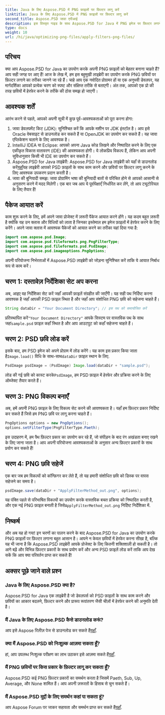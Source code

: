 ```yaml
---
title: Java के लिए Aspose.PSD में PNG फ़ाइलों पर फ़िल्टर लागू करें
linktitle: Java के लिए Aspose.PSD में PNG फ़ाइलों पर फ़िल्टर लागू करें
second_title: Aspose.PSD जावा एपीआई
description: इस विस्तृत गाइड के साथ Aspose.PSD for Java में PNG इमेज पर फ़िल्टर लगाने का तरीका जानें। शानदार इमेज परिणाम के लिए सरल चरण।
type: docs
weight: 10
url: /hi/java/optimizing-png-files/apply-filters-png-files/
---
```

## परिचय
क्या आप Aspose.PSD for Java का उपयोग करके अपनी PNG फ़ाइलों को बेहतर बनाना चाहते हैं? आप सही जगह पर आए हैं! आज के लेख में, हम इस बहुमुखी लाइब्रेरी का उपयोग करके PNG छवियों पर फ़िल्टर लगाने का तरीका जानने जा रहे हैं। चाहे आप एक नवोदित प्रोग्रामर हों या एक अनुभवी डेवलपर, यह मार्गदर्शिका आपको प्रत्येक चरण को स्पष्ट और संक्षिप्त तरीके से बताएगी। अंत तक, आपको एक प्रो की तरह छवियों में हेरफेर करने के तरीके की ठोस समझ हो जाएगी।
## आवश्यक शर्तें
आरंभ करने से पहले, आपको अपनी सूची में कुछ पूर्व-आवश्यकताओं को पूरा करना होगा:
1. जावा डेवलपमेंट किट (JDK): सुनिश्चित करें कि आपके मशीन पर JDK इंस्टॉल है। आप इसे Oracle वेबसाइट से डाउनलोड कर सकते हैं या OpenJDK का उपयोग कर सकते हैं। यह जावा एप्लिकेशन चलाने के लिए आवश्यक है।
2. IntelliJ IDEA या Eclipse: आपको अपना Java कोड लिखने और निष्पादित करने के लिए एक एकीकृत विकास वातावरण (IDE) की आवश्यकता होगी। ये लोकप्रिय विकल्प हैं, लेकिन आप अपनी सुविधानुसार किसी भी IDE का उपयोग कर सकते हैं।
3.  Aspose.PSD for Java लाइब्रेरी: Aspose.PSD for Java लाइब्रेरी को यहाँ से डाउनलोड करें[यहाँ](https://releases.aspose.com/psd/java/)यह लाइब्रेरी आपको PSD फ़ाइलों के साथ काम करने और छवियों पर फ़िल्टर लागू करने के लिए आवश्यक उपकरण प्रदान करती है।
4. जावा की बुनियादी समझ: जावा प्रोग्रामिंग भाषा की बुनियादी बातों से परिचित होने से आपको आसानी से अनुसरण करने में मदद मिलेगी।
एक बार जब आप ये पूर्वापेक्षाएँ निर्धारित कर लेंगे, तो आप ट्यूटोरियल के लिए तैयार हैं!
## पैकेज आयात करें
काम शुरू करने के लिए, हमें अपने जावा प्रोजेक्ट में ज़रूरी पैकेज आयात करने होंगे। यह कदम बहुत ज़रूरी है क्योंकि यह उन क्लास और विधियों को लाता है जिनका इस्तेमाल हम इमेज फ़ाइलों में हेरफेर करने के लिए करेंगे।
अपने जावा क्लास में आवश्यक पैकेजों को आयात करने का तरीका यहां दिया गया है:
```java
import com.aspose.psd.Image;
import com.aspose.psd.fileformats.png.PngFilterType;
import com.aspose.psd.fileformats.psd.PsdImage;
import com.aspose.psd.imageoptions.PngOptions;
```
अपनी परियोजना निर्भरताओं में Aspose.PSD लाइब्रेरी को जोड़ना सुनिश्चित करें ताकि ये आयात निर्बाध रूप से काम करें।

## चरण 1: दस्तावेज़ निर्देशिका सेट अप करना
अब, आइए वह निर्देशिका सेट करें जहाँ आपकी फ़ाइलें संग्रहीत की जाएँगी। यह सही पथ निर्दिष्ट करना आवश्यक है जहाँ आपकी PSD फ़ाइल स्थित है और जहाँ आप संशोधित PNG छवि को सहेजना चाहते हैं।
```java
String dataDir = "Your Document Directory"; // इस पथ को समायोजित करें
```
 प्रतिस्थापित करें`"Your Document Directory"` आपके सिस्टम पर वास्तविक पथ के साथ जहां`sample.psd` फ़ाइल कहाँ स्थित है और आप आउटपुट को कहाँ सहेजना चाहते हैं।
## चरण 2: PSD छवि लोड करें
 इसके बाद, हम PSD इमेज को अपने प्रोग्राम में लोड करेंगे। यह काम इस प्रकार किया जाता है`Image.load()` विधि के साथ-साथ`dataDir` फ़ाइल स्थान के लिए.
```java
PsdImage psdImage = (PsdImage) Image.load(dataDir + "sample.psd");
```
 लोड की गई छवि को कास्ट करके`PsdImage`, हम PSD फ़ाइल में हेरफेर और प्रक्रिया करने के लिए ऑब्जेक्ट तैयार करते हैं। 
## चरण 3: PNG विकल्प बनाएँ
अब, हमें अपनी PNG फ़ाइल के लिए विकल्प सेट करने की आवश्यकता है। यहाँ हम फ़िल्टर प्रकार निर्दिष्ट कर सकते हैं जिसे हम PNG छवि पर लागू करना चाहते हैं।
```java
PngOptions options = new PngOptions();
options.setFilterType(PngFilterType.Paeth);
```
इस उदाहरण में, हम पैथ फ़िल्टर प्रकार का उपयोग कर रहे हैं, जो संपीड़न के बाद रंग अखंडता बनाए रखने के लिए जाना जाता है। आप अपनी परियोजना आवश्यकताओं के अनुसार अन्य फ़िल्टर प्रकारों के साथ प्रयोग कर सकते हैं!
## चरण 4: PNG छवि सहेजें
एक बार जब हम विकल्पों को कॉन्फ़िगर कर लेते हैं, तो यह हमारी संशोधित छवि को डिस्क पर वापस सहेजने का समय है।
```java
psdImage.save(dataDir + "ApplyFilterMethod_out.png", options);
```
 यह पंक्ति पहले से परिभाषित विकल्पों का उपयोग करके वास्तविक बचत प्रक्रिया को निष्पादित करती है, और एक नई PNG फ़ाइल बनाती है जिसे`ApplyFilterMethod_out.png` निर्दिष्ट निर्देशिका में.
## निष्कर्ष
और अब यह हो गया! इन चरणों का पालन करने के बाद Aspose.PSD for Java का उपयोग करके PNG फ़ाइलों पर फ़िल्टर लगाना बहुत आसान है। आपने न केवल छवियों में हेरफेर करना सीखा है, बल्कि यह भी जाना है कि Aspose.PSD लाइब्रेरी आपके प्रोजेक्ट के लिए कितनी शक्तिशाली हो सकती है। तो आगे बढ़ें और विभिन्न फ़िल्टर प्रकारों के साथ प्रयोग करें और अन्य PSD फ़ाइलें लोड करें ताकि आप देख सकें कि आप क्या परिवर्तन प्राप्त कर सकते हैं!
## अक्सर पूछे जाने वाले प्रश्न
### Java के लिए Aspose.PSD क्या है?  
Aspose.PSD for Java एक लाइब्रेरी है जो डेवलपर्स को PSD फ़ाइलों के साथ काम करने और छवियों का आकार बदलने, फ़िल्टर करने और प्रारूप रूपांतरण जैसी चीज़ों में हेरफेर करने की अनुमति देती है।
### मैं Java के लिए Aspose.PSD कैसे डाउनलोड करूं?  
 आप इसे Aspose रिलीज़ पेज से डाउनलोड कर सकते हैं[यहाँ](https://releases.aspose.com/psd/java/).
### क्या मैं Aspose.PSD को निःशुल्क आज़मा सकता हूँ?  
 हां, आप उपलब्ध निःशुल्क परीक्षण का लाभ उठाकर इसे आज़मा सकते हैं[यहाँ](https://releases.aspose.com/).
### मैं PNG छवियों पर किस प्रकार के फ़िल्टर लागू कर सकता हूँ?  
Aspose.PSD कई PNG फ़िल्टर प्रकारों का समर्थन करता है जिसमें Paeth, Sub, Up, Average, और None शामिल हैं। आप अपनी ज़रूरतों के हिसाब से चुन सकते हैं।
### मैं Aspose.PSD मुद्दों के लिए समर्थन कहां पा सकता हूं?  
 आप Aspose Forum पर जाकर सहायता और समर्थन प्राप्त कर सकते हैं[यहाँ](https://forum.aspose.com/c/psd/34).